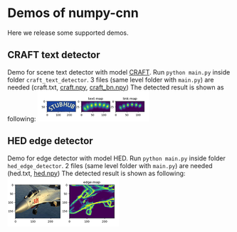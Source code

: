 # Demos of numpy-cnn
Here we release some supported demos.

## CRAFT text detector
Demo for scene text detector with model [CRAFT](https://github.com/clovaai/CRAFT-pytorch).
Run ```python main.py``` inside folder ```craft_text_detector```. 3 files (same level folder with ```main.py```) are needed (craft.txt, [craft.npy](), [craft_bn.npy]())
The detected result is shown as following: 
![](https://raw.githubusercontent.com/Image-Py/cnnumpy/master/demo/craft_text_detector/rst.png)

## HED edge detector
Demo for edge detector with model HED. Run ```python main.py``` inside folder ```hed_edge_detector```. 2 files (same level folder with ```main.py```) are needed (hed.txt, [hed.npy]())
The detected result is shown as following: 
![](https://raw.githubusercontent.com/Image-Py/cnnumpy/master/demo/hed_edge_detector/rst.png)

